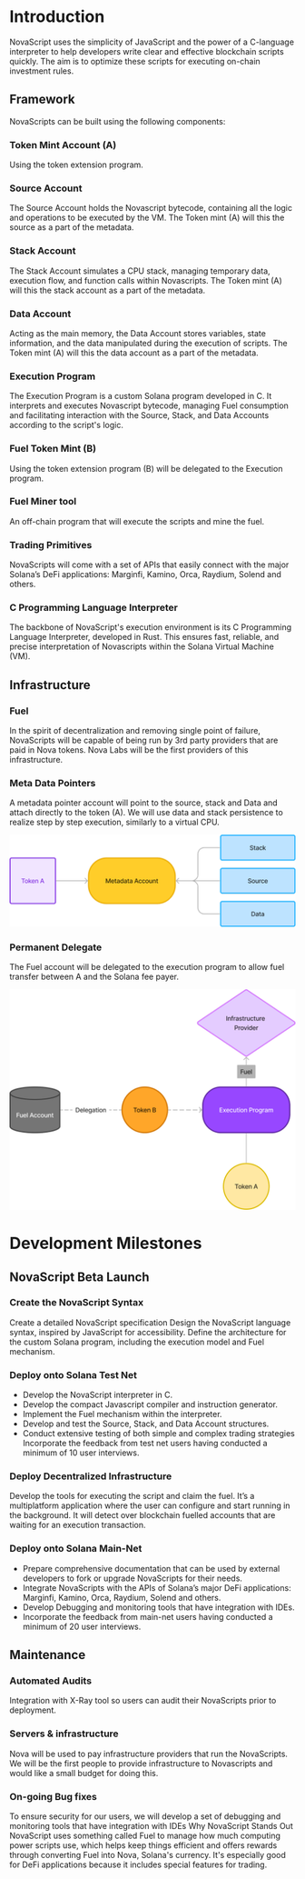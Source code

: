 # Introduction 

NovaScript uses the simplicity of JavaScript and the power of a C-language interpreter to help developers write clear and effective blockchain scripts quickly. The aim is to optimize these scripts for executing on-chain investment rules. 

## Framework

NovaScripts can be built using the following components:

### Token Mint Account (A)
Using the token extension program.

### Source Account
The Source Account holds the Novascript bytecode, containing all the logic and operations to be executed by the VM. The Token mint (A) will this the source as a part of the metadata.

### Stack Account
The Stack Account simulates a CPU stack, managing temporary data, execution flow, and function calls within Novascripts. The Token mint (A) will this the stack account as a part of the metadata.

### Data Account
Acting as the main memory, the Data Account stores variables, state information, and the data manipulated during the execution of scripts. The Token mint (A) will this the data account as a part of the metadata.

### Execution Program
The Execution Program is a custom Solana program developed in C. It interprets and executes Novascript bytecode, managing Fuel consumption and facilitating interaction with the Source, Stack, and Data Accounts according to the script's logic. 

### Fuel Token Mint (B)
Using the token extension program (B) will be delegated to the Execution program.

### Fuel Miner tool
An off-chain program that will execute the scripts and mine the fuel.

### Trading Primitives
NovaScripts will come with a set of APIs that easily connect with the major Solana’s DeFi applications: Marginfi, Kamino, Orca, Raydium, Solend and others.

### C Programming Language Interpreter
The backbone of NovaScript's execution environment is its C Programming Language Interpreter, developed in Rust. This ensures fast, reliable, and precise interpretation of Novascripts within the Solana Virtual Machine (VM).


## Infrastructure

### Fuel
In the spirit of decentralization and removing single point of failure, NovaScripts will be capable of being run by 3rd party providers that are paid in Nova tokens. Nova Labs will be the first providers of this infrastructure.

### Meta Data Pointers
A metadata pointer account will point to the source, stack and Data and attach directly to the token (A). We will use data and stack persistence to realize step by step execution, similarly to a virtual CPU.

<img src="https://github.com/NovaFi/nano-rust/blob/main/images/Diagram%201.png?raw=true">

### Permanent Delegate
The Fuel account will be delegated to the execution program to allow fuel transfer between A and the Solana fee payer.

<img src="https://github.com/NovaFi/nano-rust/blob/main/images/Diagram%202.png?raw=true">

# Development Milestones

## NovaScript Beta Launch

### Create the NovaScript Syntax
Create a detailed NovaScript specification Design the NovaScript language syntax, inspired by JavaScript for accessibility. 
Define the architecture for the custom Solana program, including the execution model and Fuel mechanism.

### Deploy onto Solana Test Net
- Develop the NovaScript interpreter in C.
- Develop the compact Javascript compiler and instruction generator.
- Implement the Fuel mechanism within the interpreter. 
- Develop and test the Source, Stack, and Data Account structures. 
- Conduct extensive testing of both simple and complex trading strategies Incorporate the feedback from test net users having conducted a minimum of 10 user interviews.

### Deploy Decentralized Infrastructure
Develop the tools for executing the script and claim the fuel. It’s a multiplatform application where the user can configure and start running in the background. It will detect over blockchain fuelled accounts that are waiting for an execution transaction.

### Deploy onto Solana Main-Net 
- Prepare comprehensive documentation that can be used by external developers to fork or upgrade NovaScripts for their needs.
- Integrate NovaScripts with the APIs of Solana’s major DeFi applications: Marginfi, Kamino, Orca, Raydium, Solend and others. 
- Develop Debugging and monitoring tools that have integration with IDEs.
- Incorporate the feedback from main-net users having conducted a minimum of 20 user interviews.

## Maintenance

### Automated Audits
Integration with X-Ray tool so users can audit their NovaScripts prior to deployment. 

### Servers & infrastructure
Nova will be used to pay infrastructure providers that run the NovaScripts. We will be the first people to provide infrastructure to Novascripts and would like a small budget for doing this.

### On-going Bug fixes 
To ensure security for our users, we will develop a set of debugging and monitoring tools that have integration with IDEs Why NovaScript Stands Out NovaScript uses something called Fuel to manage how much computing power scripts use, which helps keep things efficient and offers rewards through converting Fuel into Nova, Solana's currency. It's especially good for DeFi applications because it includes special features for trading.

